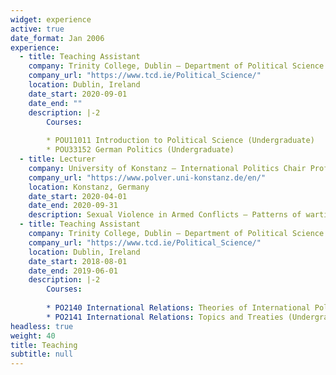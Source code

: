 ```yaml
---
widget: experience
active: true
date_format: Jan 2006
experience:
  - title: Teaching Assistant
    company: Trinity College, Dublin – Department of Political Science
    company_url: "https://www.tcd.ie/Political_Science/"
    location: Dublin, Ireland
    date_start: 2020-09-01
    date_end: ""
    description: |-2
        Courses:
        
        * POU11011 Introduction to Political Science (Undergraduate)
        * POU33152 German Politics (Undergraduate)
  - title: Lecturer
    company: University of Konstanz – International Politics Chair Prof. Gerald Schneider
    company_url: "https://www.polver.uni-konstanz.de/en/"
    location: Konstanz, Germany
    date_start: 2020-04-01
    date_end: 2020-09-31
    description: Sexual Violence in Armed Conflicts – Patterns of wartime rape in civil wars (Undergraduate)      
  - title: Teaching Assistant
    company: Trinity College, Dublin – Department of Political Science
    company_url: "https://www.tcd.ie/Political_Science/"
    location: Dublin, Ireland
    date_start: 2018-08-01
    date_end: 2019-06-01
    description: |-2
        Courses:
        
        * PO2140 International Relations: Theories of International Politics (Undergraduate)
        * PO2141 International Relations: Topics and Treaties (Undergraduate)
headless: true
weight: 40
title: Teaching
subtitle: null
---
```

